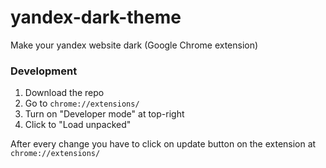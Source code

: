 # yandex-dark-theme
Make your yandex website dark (Google Chrome extension)
  
  
### Development

1. Download the repo
2. Go to ```chrome://extensions/```
3. Turn on "Developer mode" at top-right
4. Click to "Load unpacked"
  
After every change you have to click on update button on the extension at ```chrome://extensions/```
